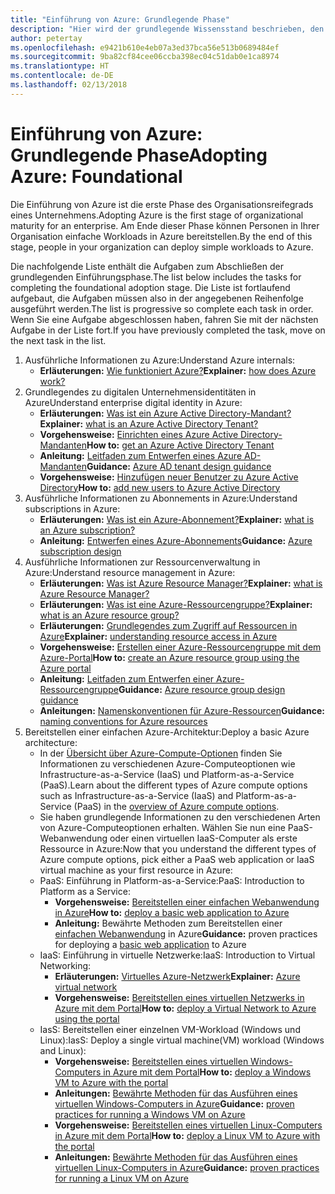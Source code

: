 ```yaml
---
title: "Einführung von Azure: Grundlegende Phase"
description: "Hier wird der grundlegende Wissensstand beschrieben, den ein Unternehmen für die Einführung von Azure benötigt."
author: petertay
ms.openlocfilehash: e9421b610e4eb07a3ed37bca56e513b0689484ef
ms.sourcegitcommit: 9ba82cf84cee06ccba398ec04c51dab0e1ca8974
ms.translationtype: HT
ms.contentlocale: de-DE
ms.lasthandoff: 02/13/2018
---
```

# <a name="adopting-azure-foundational"></a><span data-ttu-id="f9c10-103">Einführung von Azure: Grundlegende Phase</span><span class="sxs-lookup"><span data-stu-id="f9c10-103">Adopting Azure: Foundational</span></span>

<span data-ttu-id="f9c10-104">Die Einführung von Azure ist die erste Phase des Organisationsreifegrads eines Unternehmens.</span><span class="sxs-lookup"><span data-stu-id="f9c10-104">Adopting Azure is the first stage of organizational maturity for an enterprise.</span></span> <span data-ttu-id="f9c10-105">Am Ende dieser Phase können Personen in Ihrer Organisation einfache Workloads in Azure bereitstellen.</span><span class="sxs-lookup"><span data-stu-id="f9c10-105">By the end of this stage, people in your organization can deploy simple workloads to Azure.</span></span>

<span data-ttu-id="f9c10-106">Die nachfolgende Liste enthält die Aufgaben zum Abschließen der grundlegenden Einführungsphase.</span><span class="sxs-lookup"><span data-stu-id="f9c10-106">The list below includes the tasks for completing the foundational adoption stage.</span></span> <span data-ttu-id="f9c10-107">Die Liste ist fortlaufend aufgebaut, die Aufgaben müssen also in der angegebenen Reihenfolge ausgeführt werden.</span><span class="sxs-lookup"><span data-stu-id="f9c10-107">The list is progressive so complete each task in order.</span></span> <span data-ttu-id="f9c10-108">Wenn Sie eine Aufgabe abgeschlossen haben, fahren Sie mit der nächsten Aufgabe in der Liste fort.</span><span class="sxs-lookup"><span data-stu-id="f9c10-108">If you have previously completed the task, move on the next task in the list.</span></span> 

1. <span data-ttu-id="f9c10-109">Ausführliche Informationen zu Azure:</span><span class="sxs-lookup"><span data-stu-id="f9c10-109">Understand Azure internals:</span></span>
    - <span data-ttu-id="f9c10-110">**Erläuterungen:** [Wie funktioniert Azure?](azure-explainer.md)</span><span class="sxs-lookup"><span data-stu-id="f9c10-110">**Explainer:** [how does Azure work?](azure-explainer.md)</span></span>
2. <span data-ttu-id="f9c10-111">Grundlegendes zu digitalen Unternehmensidentitäten in Azure</span><span class="sxs-lookup"><span data-stu-id="f9c10-111">Understand enterprise digital identity in Azure:</span></span>
    - <span data-ttu-id="f9c10-112">**Erläuterungen:** [Was ist ein Azure Active Directory-Mandant?](tenant-explainer.md)</span><span class="sxs-lookup"><span data-stu-id="f9c10-112">**Explainer:** [what is an Azure Active Directory Tenant?](tenant-explainer.md)</span></span>
    - <span data-ttu-id="f9c10-113">**Vorgehensweise:** [Einrichten eines Azure Active Directory-Mandanten](/azure/active-directory/develop/active-directory-howto-tenant?toc=/azure/architecture/cloud-adoption-guide/toc.json)</span><span class="sxs-lookup"><span data-stu-id="f9c10-113">**How to:** [get an Azure Active Directory Tenant](/azure/active-directory/develop/active-directory-howto-tenant?toc=/azure/architecture/cloud-adoption-guide/toc.json)</span></span>
    - <span data-ttu-id="f9c10-114">**Anleitung:** [Leitfaden zum Entwerfen eines Azure AD-Mandanten](tenant.md)</span><span class="sxs-lookup"><span data-stu-id="f9c10-114">**Guidance:** [Azure AD tenant design guidance](tenant.md)</span></span>
    - <span data-ttu-id="f9c10-115">**Vorgehensweise:** [Hinzufügen neuer Benutzer zu Azure Active Directory](/azure/active-directory/add-users-azure-active-directory?toc=/azure/architecture/cloud-adoption-guide/toc.json)</span><span class="sxs-lookup"><span data-stu-id="f9c10-115">**How to:** [add new users to Azure Active Directory](/azure/active-directory/add-users-azure-active-directory?toc=/azure/architecture/cloud-adoption-guide/toc.json)</span></span>    
3. <span data-ttu-id="f9c10-116">Ausführliche Informationen zu Abonnements in Azure:</span><span class="sxs-lookup"><span data-stu-id="f9c10-116">Understand subscriptions in Azure:</span></span>
    - <span data-ttu-id="f9c10-117">**Erläuterungen:** [Was ist ein Azure-Abonnement?](subscription-explainer.md)</span><span class="sxs-lookup"><span data-stu-id="f9c10-117">**Explainer:** [what is an Azure subscription?](subscription-explainer.md)</span></span>
    - <span data-ttu-id="f9c10-118">**Anleitung:** [Entwerfen eines Azure-Abonnements](subscription.md)</span><span class="sxs-lookup"><span data-stu-id="f9c10-118">**Guidance:** [Azure subscription design](subscription.md)</span></span>
4. <span data-ttu-id="f9c10-119">Ausführliche Informationen zur Ressourcenverwaltung in Azure:</span><span class="sxs-lookup"><span data-stu-id="f9c10-119">Understand resource management in Azure:</span></span> 
    - <span data-ttu-id="f9c10-120">**Erläuterungen:** [Was ist Azure Resource Manager?](resource-manager-explainer.md)</span><span class="sxs-lookup"><span data-stu-id="f9c10-120">**Explainer:** [what is Azure Resource Manager?](resource-manager-explainer.md)</span></span>
    - <span data-ttu-id="f9c10-121">**Erläuterungen:** [Was ist eine Azure-Ressourcengruppe?](resource-group-explainer.md)</span><span class="sxs-lookup"><span data-stu-id="f9c10-121">**Explainer:** [what is an Azure resource group?](resource-group-explainer.md)</span></span>
    - <span data-ttu-id="f9c10-122">**Erläuterungen:** [Grundlegendes zum Zugriff auf Ressourcen in Azure](/azure/active-directory/active-directory-understanding-resource-access?toc=/azure/architecture/cloud-adoption-guide/toc.json)</span><span class="sxs-lookup"><span data-stu-id="f9c10-122">**Explainer:** [understanding resource access in Azure](/azure/active-directory/active-directory-understanding-resource-access?toc=/azure/architecture/cloud-adoption-guide/toc.json)</span></span>
    - <span data-ttu-id="f9c10-123">**Vorgehensweise:** [Erstellen einer Azure-Ressourcengruppe mit dem Azure-Portal](/azure/azure-resource-manager/resource-group-portal?toc=/azure/architecture/cloud-adoption-guide/toc.json)</span><span class="sxs-lookup"><span data-stu-id="f9c10-123">**How to:** [create an Azure resource group using the Azure portal](/azure/azure-resource-manager/resource-group-portal?toc=/azure/architecture/cloud-adoption-guide/toc.json)</span></span>
    - <span data-ttu-id="f9c10-124">**Anleitung:** [Leitfaden zum Entwerfen einer Azure-Ressourcengruppe](resource-group.md)</span><span class="sxs-lookup"><span data-stu-id="f9c10-124">**Guidance:** [Azure resource group design guidance](resource-group.md)</span></span>
    - <span data-ttu-id="f9c10-125">**Anleitungen:** [Namenskonventionen für Azure-Ressourcen](/azure/architecture/best-practices/naming-conventions?toc=/azure/architecture/cloud-adoption-guide/toc.json)</span><span class="sxs-lookup"><span data-stu-id="f9c10-125">**Guidance:** [naming conventions for Azure resources](/azure/architecture/best-practices/naming-conventions?toc=/azure/architecture/cloud-adoption-guide/toc.json)</span></span>
5. <span data-ttu-id="f9c10-126">Bereitstellen einer einfachen Azure-Architektur:</span><span class="sxs-lookup"><span data-stu-id="f9c10-126">Deploy a basic Azure architecture:</span></span>
    - <span data-ttu-id="f9c10-127">In der [Übersicht über Azure-Compute-Optionen](/azure/architecture/guide/technology-choices/compute-overview?toc=/azure/architecture/cloud-adoption-guide/toc.json) finden Sie Informationen zu verschiedenen Azure-Computeoptionen wie Infrastructure-as-a-Service (IaaS) und Platform-as-a-Service (PaaS).</span><span class="sxs-lookup"><span data-stu-id="f9c10-127">Learn about the different types of Azure compute options such as Infrastructure-as-a-Service (IaaS) and Platform-as-a-Service (PaaS) in the [overview of Azure compute options](/azure/architecture/guide/technology-choices/compute-overview?toc=/azure/architecture/cloud-adoption-guide/toc.json).</span></span>
    - <span data-ttu-id="f9c10-128">Sie haben grundlegende Informationen zu den verschiedenen Arten von Azure-Computeoptionen erhalten. Wählen Sie nun eine PaaS-Webanwendung oder einen virtuellen IaaS-Computer als erste Ressource in Azure:</span><span class="sxs-lookup"><span data-stu-id="f9c10-128">Now that you understand the different types of Azure compute options, pick either a PaaS web application or IaaS virtual machine as your first resource in Azure:</span></span>
    - <span data-ttu-id="f9c10-129">PaaS: Einführung in Platform-as-a-Service:</span><span class="sxs-lookup"><span data-stu-id="f9c10-129">PaaS: Introduction to Platform as a Service:</span></span>
        - <span data-ttu-id="f9c10-130">**Vorgehensweise:** [Bereitstellen einer einfachen Webanwendung in Azure](/azure/app-service/app-service-web-overview?toc=/azure/architecture/cloud-adoption-guide/toc.json)</span><span class="sxs-lookup"><span data-stu-id="f9c10-130">**How to:** [deploy a basic web application to Azure](/azure/app-service/app-service-web-overview?toc=/azure/architecture/cloud-adoption-guide/toc.json)</span></span>
        - <span data-ttu-id="f9c10-131">**Anleitung:** Bewährte Methoden zum Bereitstellen einer [einfachen Webanwendung](/azure/architecture/reference-architectures/app-service-web-app/basic-web-app?toc=/azure/architecture/cloud-adoption-guide/toc.json) in Azure</span><span class="sxs-lookup"><span data-stu-id="f9c10-131">**Guidance:** proven practices for deploying a [basic web application](/azure/architecture/reference-architectures/app-service-web-app/basic-web-app?toc=/azure/architecture/cloud-adoption-guide/toc.json) to Azure</span></span>
    - <span data-ttu-id="f9c10-132">IaaS: Einführung in virtuelle Netzwerke:</span><span class="sxs-lookup"><span data-stu-id="f9c10-132">IaaS: Introduction to Virtual Networking:</span></span>
        - <span data-ttu-id="f9c10-133">**Erläuterungen:** [Virtuelles Azure-Netzwerk](/azure/virtual-network/virtual-networks-overview?toc=/azure/architecture/cloud-adoption-guide/toc.json)</span><span class="sxs-lookup"><span data-stu-id="f9c10-133">**Explainer:** [Azure virtual network](/azure/virtual-network/virtual-networks-overview?toc=/azure/architecture/cloud-adoption-guide/toc.json)</span></span>
        - <span data-ttu-id="f9c10-134">**Vorgehensweise:** [Bereitstellen eines virtuellen Netzwerks in Azure mit dem Portal](/azure/virtual-network/virtual-networks-create-vnet-arm-pportal?toc=/azure/architecture/cloud-adoption-guide/toc.json)</span><span class="sxs-lookup"><span data-stu-id="f9c10-134">**How to:** [deploy a Virtual Network to Azure using the portal](/azure/virtual-network/virtual-networks-create-vnet-arm-pportal?toc=/azure/architecture/cloud-adoption-guide/toc.json)</span></span>
    - <span data-ttu-id="f9c10-135">IasS: Bereitstellen einer einzelnen VM-Workload (Windows und Linux):</span><span class="sxs-lookup"><span data-stu-id="f9c10-135">IasS: Deploy a single virtual machine(VM) workload (Windows and Linux):</span></span>
        - <span data-ttu-id="f9c10-136">**Vorgehensweise:** [Bereitstellen eines virtuellen Windows-Computers in Azure mit dem Portal](/azure/virtual-machines/windows/quick-create-portal?toc=/azure/architecture/cloud-adoption-guide/toc.json)</span><span class="sxs-lookup"><span data-stu-id="f9c10-136">**How to:** [deploy a Windows VM to Azure with the portal](/azure/virtual-machines/windows/quick-create-portal?toc=/azure/architecture/cloud-adoption-guide/toc.json)</span></span>
        - <span data-ttu-id="f9c10-137">**Anleitungen:** [Bewährte Methoden für das Ausführen eines virtuellen Windows-Computers in Azure](/azure/architecture/reference-architectures/virtual-machines-windows/single-vm?toc=/azure/architecture/cloud-adoption-guide/toc.json)</span><span class="sxs-lookup"><span data-stu-id="f9c10-137">**Guidance:** [proven practices for running a Windows VM on Azure](/azure/architecture/reference-architectures/virtual-machines-windows/single-vm?toc=/azure/architecture/cloud-adoption-guide/toc.json)</span></span>
        - <span data-ttu-id="f9c10-138">**Vorgehensweise:** [Bereitstellen eines virtuellen Linux-Computers in Azure mit dem Portal](/azure/virtual-machines/linux/quick-create-portal?toc=/azure/architecture/cloud-adoption-guide/toc.json)</span><span class="sxs-lookup"><span data-stu-id="f9c10-138">**How to:** [deploy a Linux VM to Azure with the portal](/azure/virtual-machines/linux/quick-create-portal?toc=/azure/architecture/cloud-adoption-guide/toc.json)</span></span>
        - <span data-ttu-id="f9c10-139">**Anleitungen:** [Bewährte Methoden für das Ausführen eines virtuellen Linux-Computers in Azure](/azure/architecture/reference-architectures/virtual-machines-linux/single-vm?toc=/azure/architecture/cloud-adoption-guide/toc.json)</span><span class="sxs-lookup"><span data-stu-id="f9c10-139">**Guidance:** [proven practices for running a Linux VM on Azure](/azure/architecture/reference-architectures/virtual-machines-linux/single-vm?toc=/azure/architecture/cloud-adoption-guide/toc.json)</span></span>
